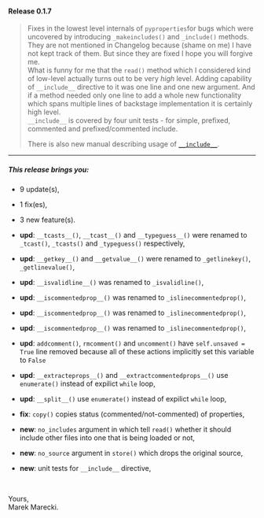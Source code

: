 #### Release 0.1.7


>   Fixes in the lowest level internals of ```pyproperties```for bugs which were uncovered by introducing ```_makeincludes()``` and ```_include()``` 
>   methods. They are not mentioned in Changelog because (shame on me) I have not kept track of them. But since they are fixed I hope you will forgive me.  
>   What is funny for me that the ```read()``` method which I considered kind of low-level actually turns out to be very _high_ level. 
>   Adding capability of ```__include__``` directive to it was one line and one new argument. 
>   And if a method needed only one line to add a whole new functionality which spans multiple lines of backstage implementation it is certainly high level.  
>   ```__include__``` is covered by four unit tests - for simple, prefixed, commented and prefixed/commented include.  
>
>   There is also new manual describing usage of [```__include__```](manual/include.mdown).


----


##### This release brings you:
*   9 update(s),
*   1 fix(es),
*   3 new feature(s).


* __upd__:  ```__tcasts__()```, ```__tcast__()``` and ```__typeguess__()``` were renamed to ```_tcast()```, ```_tcasts()``` and ```_typeguess()``` respectively,
* __upd__:  ```__getkey__()``` and ```__getvalue__()``` were renamed to ```_getlinekey()```, ```_getlinevalue()```,
* __upd__:  ```__isvalidline__()``` was renamed to ```_isvalidline()```,
* __upd__:  ```__iscommentedprop__()``` was renamed to ```_islinecommentedprop()```,
* __upd__:  ```__iscommentedprop__()``` was renamed to ```_islinecommentedprop()```,
* __upd__:  ```__iscommentedprop__()``` was renamed to ```_islinecommentedprop()```,
* __upd__:  ```addcomment()```, ```rmcomment()``` and ```uncomment()``` have ```self.unsaved = True``` line removed because all of these actions implicitly 
    set this variable to ```False```
* __upd__:  ```__extracteprops__()``` and ```__extractcommentedprops__()``` use ```enumerate()``` instead of expilict ```while``` loop,
* __upd__:  ```__split__()``` use ```enumerate()``` instead of expilict ```while``` loop,


* __fix__:  ```copy()``` copies status (commented/not-commented) of properties,


* __new__:  ```no_includes``` argument in which tell ```read()``` whether it should include other files into one that is being loaded or not,
* __new__:  ```no_source``` argument in ```store()``` which drops the original source,
* __new__:  unit tests for ```__include__``` directive,

&nbsp;

Yours,  
Marek Marecki.